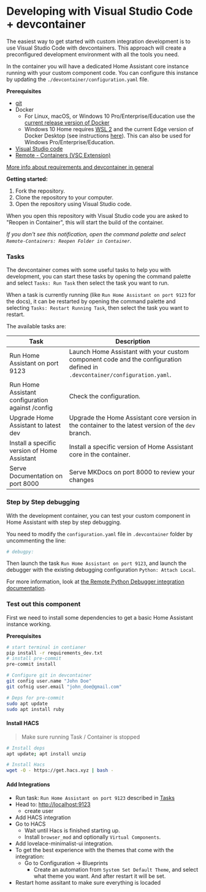# Developing with Visual Studio Code + devcontainer

The easiest way to get started with custom integration development is to use Visual Studio Code with devcontainers. This approach will create a preconfigured development environment with all the tools you need.

In the container you will have a dedicated Home Assistant core instance running with your custom component code. You can configure this instance by updating the `./devcontainer/configuration.yaml` file.

**Prerequisites**

- [git](https://git-scm.com/book/en/v2/Getting-Started-Installing-Git)
- Docker
    - For Linux, macOS, or Windows 10 Pro/Enterprise/Education use the [current release version of Docker](https://docs.docker.com/install/)
    - Windows 10 Home requires [WSL 2](https://docs.microsoft.com/windows/wsl/wsl2-install) and the current Edge version of Docker Desktop (see instructions [here](https://docs.docker.com/docker-for-windows/wsl-tech-preview/)). This can also be used for Windows Pro/Enterprise/Education.
- [Visual Studio code](https://code.visualstudio.com/)
- [Remote - Containers (VSC Extension)][extension-link]

[More info about requirements and devcontainer in general](https://code.visualstudio.com/docs/remote/containers#_getting-started)

[extension-link]: https://marketplace.visualstudio.com/items?itemName=ms-vscode-remote.remote-containers

**Getting started:**

1. Fork the repository.
2. Clone the repository to your computer.
3. Open the repository using Visual Studio code.

When you open this repository with Visual Studio code you are asked to "Reopen in Container", this will start the build of the container.

_If you don't see this notification, open the command palette and select `Remote-Containers: Reopen Folder in Container`._

### Tasks

The devcontainer comes with some useful tasks to help you with development, you can start these tasks by opening the command palette and select `Tasks: Run Task` then select the task you want to run.

When a task is currently running (like `Run Home Assistant on port 9123` for the docs), it can be restarted by opening the command palette and selecting `Tasks: Restart Running Task`, then select the task you want to restart.

The available tasks are:

| Task                                             | Description                                                                                                                |
| ------------------------------------------------ | -------------------------------------------------------------------------------------------------------------------------- |
| Run Home Assistant on port 9123                  | Launch Home Assistant with your custom component code and the configuration defined in `.devcontainer/configuration.yaml`. |
| Run Home Assistant configuration against /config | Check the configuration.                                                                                                   |
| Upgrade Home Assistant to latest dev             | Upgrade the Home Assistant core version in the container to the latest version of the `dev` branch.                        |
| Install a specific version of Home Assistant     | Install a specific version of Home Assistant core in the container.                                                        |
| Serve Documentation on port 8000     | Serve MKDocs on port 8000 to review your changes               |

### Step by Step debugging

With the development container,
you can test your custom component in Home Assistant with step by step debugging.

You need to modify the `configuration.yaml` file in `.devcontainer` folder
by uncommenting the line:

```yaml
# debugpy:
```

Then launch the task `Run Home Assistant on port 9123`, and launch the debugger
with the existing debugging configuration `Python: Attach Local`.

For more information, look at [the Remote Python Debugger integration documentation](https://www.home-assistant.io/integrations/debugpy/).

### Test out this component

First we need to install some dependencies to get a basic Home Assistant instance working.

**Prerequisites**

```bash
# start terminal in contianer
pip install -r requirements_dev.txt
# install pre-commit
pre-commit install

# Configure git in devcontainer
git config user.name "John Doe"
git cofnig user.email "john_doe@gmail.com"

# Deps for pre-commit
sudo apt update
sudo apt install ruby
```

#### Install HACS

> Make sure running Task / Container is stopped

```bash
# Install deps
apt update; apt install unzip

# Install Hacs
wget -O - https://get.hacs.xyz | bash -
```

#### Add Integrations

- Run task: `Run Home Assistant on port 9123` described in [Tasks](#tasks)
- Head to: <http://localhost:9123>
    - create user
- Add HACS integration
- Go to HACS
    - Wait until Hacs is finished starting up.
    - Install `browser_mod` and optionally `Virtual Components`.
- Add lovelace-minimalist-ui integration.
- To get the best experience with the themes that come with the integration:
    - Go to Configuration -> Blueprints
        - Create an automation from `System Set Default Theme`, and select what theme you want. And after restart it will be set.
- Restart home assitant to make sure everything is locaded
